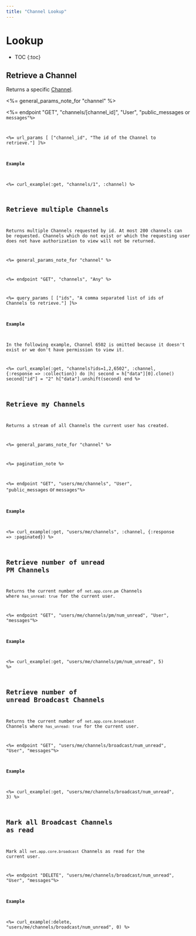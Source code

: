 ```yaml
---
title: "Channel Lookup"
---
```


# Lookup

* TOC
{:toc}

## Retrieve a Channel

Returns a specific [Channel](/reference/resources/channel/).

<%= general_params_note_for "channel" %>

<%= endpoint "GET", "channels/[channel_id]", "User", "public_messages</code> or <code>messages"%>

<%= url_params [
    ["channel_id", "The id of the Channel to retrieve."]
]%>

#### Example

<%= curl_example(:get, "channels/1", :channel) %>

## Retrieve multiple Channels
Returns multiple Channels requested by id. At most 200 channels can be requested. Channels which do not exist or which the requesting user does not have authorization to view will not be returned.

<%= general_params_note_for "channel" %>

<%= endpoint "GET", "channels", "Any" %>

<%= query_params [
    ["ids", "A comma separated list of ids of Channels to retrieve."]
]%>

#### Example

In the following example, Channel 6502 is omitted because it doesn't exist or we don't have permission to view it.

<%= curl_example(:get, "channels?ids=1,2,6502", :channel, {:response => :collection}) do |h|
    second = h["data"][0].clone()
    second["id"] = "2"
    h["data"].unshift(second)
end %>

## Retrieve my Channels
Returns a stream of all Channels the current user has created. 

<%= general_params_note_for "channel" %>

<%= pagination_note %>

<%= endpoint "GET", "users/me/channels", "User", "public_messages</code> or <code>messages"%>

#### Example

<%= curl_example(:get, "users/me/channels", :channel, {:response => :paginated}) %>

## Retrieve number of unread PM Channels
Returns the current number of `net.app.core.pm` Channels where `has_unread: true` for the current user.

<%= endpoint "GET", "users/me/channels/pm/num_unread", "User", "messages"%>

#### Example

<%= curl_example(:get, "users/me/channels/pm/num_unread", 5) %>

## Retrieve number of unread Broadcast Channels
Returns the current number of `net.app.core.broadcast` Channels where `has_unread: true` for the current user.

<%= endpoint "GET", "users/me/channels/broadcast/num_unread", "User", "messages"%>

#### Example

<%= curl_example(:get, "users/me/channels/broadcast/num_unread", 3) %>


## Mark all Broadcast Channels as read
Mark all `net.app.core.broadcast` Channels as read for the current user.

<%= endpoint "DELETE", "users/me/channels/broadcast/num_unread", "User", "messages"%>

#### Example

<%= curl_example(:delete, "users/me/channels/broadcast/num_unread", 0) %>
